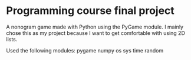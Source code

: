 # Programming course final project

A nonogram game made with Python using the PyGame module.
I mainly chose this as my project because I want to get comfortable with using 2D lists.

Used the following modules:
    pygame
    numpy
    os
    sys
    time
    random
